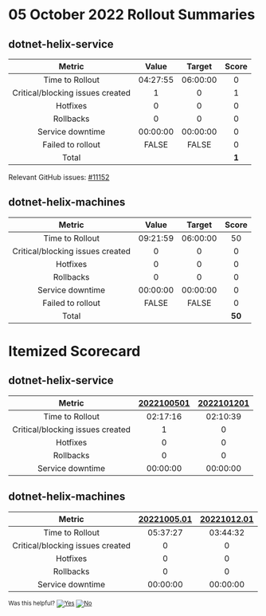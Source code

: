 # 05 October 2022 Rollout Summaries

## dotnet-helix-service

|              Metric              |   Value  |  Target  |   Score   |
|:--------------------------------:|:--------:|:--------:|:---------:|
| Time to Rollout                  | 04:27:55 | 06:00:00 |     0     |
| Critical/blocking issues created |     1    |    0     |     1     |
| Hotfixes                         |     0    |    0     |     0     |
| Rollbacks                        |     0    |    0     |     0     |
| Service downtime                 | 00:00:00 | 00:00:00 |     0     |
| Failed to rollout                |   FALSE  |   FALSE  |     0     |
| Total                            |          |          |   **1**   |

Relevant GitHub issues: [#11152](https://github.com/dotnet/arcade/issues/11152)
## dotnet-helix-machines

|              Metric              |   Value  |  Target  |   Score   |
|:--------------------------------:|:--------:|:--------:|:---------:|
| Time to Rollout                  | 09:21:59 | 06:00:00 |     50     |
| Critical/blocking issues created |     0    |    0     |     0     |
| Hotfixes                         |     0    |    0     |     0     |
| Rollbacks                        |     0    |    0     |     0     |
| Service downtime                 | 00:00:00 | 00:00:00 |     0     |
| Failed to rollout                |   FALSE  |   FALSE  |     0     |
| Total                            |          |          |   **50**   |


# Itemized Scorecard

## dotnet-helix-service

| Metric | [2022100501](https://dev.azure.com/dnceng/7ea9116e-9fac-403d-b258-b31fcf1bb293/_build/results?buildId=2012399) | [2022101201](https://dev.azure.com/dnceng/7ea9116e-9fac-403d-b258-b31fcf1bb293/_build/results?buildId=2018719) |
|:-----:|:-----:|:-----:|
| Time to Rollout | 02:17:16 | 02:10:39 |
| Critical/blocking issues created | 1 | 0 |
| Hotfixes | 0 | 0 |
| Rollbacks | 0 | 0 |
| Service downtime | 00:00:00 | 00:00:00 |


## dotnet-helix-machines

| Metric | [20221005.01](https://dev.azure.com/dnceng/7ea9116e-9fac-403d-b258-b31fcf1bb293/_build/results?buildId=2012304) | [20221012.01](https://dev.azure.com/dnceng/7ea9116e-9fac-403d-b258-b31fcf1bb293/_build/results?buildId=2018261) |
|:-----:|:-----:|:-----:|
| Time to Rollout | 05:37:27 | 03:44:32 |
| Critical/blocking issues created | 0 | 0 |
| Hotfixes | 0 | 0 |
| Rollbacks | 0 | 0 |
| Service downtime | 00:00:00 | 00:00:00 |



<!-- Begin Generated Content: Doc Feedback -->
<sub>Was this helpful? [![Yes](https://helix.dot.net/f/ip/5?p=Documentation%5CTeamProcess%5CRollout-Scorecards%5CScorecard_2022-10-05.md)](https://helix.dot.net/f/p/5?p=Documentation%5CTeamProcess%5CRollout-Scorecards%5CScorecard_2022-10-05.md) [![No](https://helix.dot.net/f/in)](https://helix.dot.net/f/n/5?p=Documentation%5CTeamProcess%5CRollout-Scorecards%5CScorecard_2022-10-05.md)</sub>
<!-- End Generated Content-->
